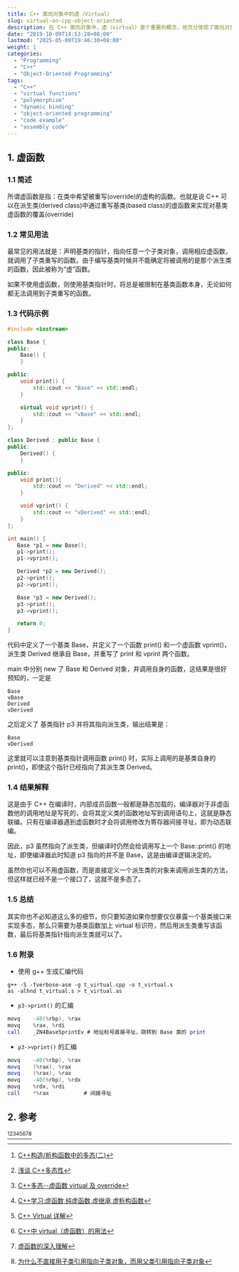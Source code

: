 ```yaml
---
title: C++ 面向对象中的虚（Virtual）
slug: virtual-on-cpp-object-oriented
description: 在 C++ 面向对象中，虚（virtual）是个重要的概念，他充分体现了面向对象实现中的继承和多态这两大特性
date: "2019-10-09T14:53:28+08:00"
lastmod: "2025-05-09T19:46:30+08:00"
weight: 1
categories:
  - "Programming"
  - "C++"
  - "Object-Oriented Programming"
tags:
  - "C++"
  - "virtual functions"
  - "polymorphism"
  - "dynamic binding"
  - "object-oriented programming"
  - "code example"
  - "assembly code"
---
```


<!-- markdown-front-matter -->

## 1. 虚函数

### 1.1 简述

所谓虚函数是指：在类中希望被重写(override)的虚构的函数。也就是说 C++ 可以在派生类(derived class)中通过重写基类(based class)的虚函数来实现对基类虚函数的覆盖(override)

### 1.2 常见用法

最常见的用法就是：声明基类的指针，指向任意一个子类对象，调用相应虚函数，就调用了子类重写的函数。由于编写基类时候并不能确定将被调用的是那个派生类的函数，因此被称为“虚”函数。

如果不使用虚函数，则使用基类指针时，将总是被限制在基类函数本身，无论如何都无法调用到子类重写的函数。

### 1.3 代码示例

```cpp
#include <iostream>

class Base {
public:
    Base() {
    }

public:
    void print() {
        std::cout << "Base" << std::endl;
    }

    virtual void vprint() {
        std::cout << "vBase" << std::endl;
    }
};

class Derived : public Base {
public:
    Derived() {
    }

public:
    void print(){
        std::cout << "Derived" << std::endl;
    }

    void vprint() {
        std::cout << "vDerived" << std::endl;
    }
};

int main() {
   Base *p1 = new Base();
   p1->print();
   p1->vprint();

   Derived *p2 = new Derived();
   p2->print();
   p2->vprint();

   Base *p3 = new Derived();
   p3->print();
   p3->vprint();

   return 0;
}
```

代码中定义了一个基类 Base，并定义了一个函数 print() 和一个虚函数 vprint()，派生类 Derived 继承自 Base，并重写了 print 和 vprint 两个函数。

main 中分别 new 了 Base 和 Derived 对象，并调用自身的函数，这结果是很好预知的，一定是

```
Base
vBase
Derived
vDerived
```

之后定义了 基类指针 p3 并将其指向派生类，输出结果是：

```
Base
vDerived
```

这里就可以注意到基类指针调用函数 print() 时，实际上调用的是基类自身的 print()，即使这个指针已经指向了其派生类 Derived。

### 1.4 结果解释

这是由于 C++ 在编译时，内部成员函数一般都是静态加载的，编译器对于非虚函数他的调用地址是写死的，会将其定义类的函数地址写到调用语句上，这就是静态联编。只有在编译器遇到虚函数时才会将调用修改为寄存器间接寻址，即为动态联编。

因此，p3 虽然指向了派生类，但编译时仍然会给调用写上一个 Base::print() 的地址，即使编译器此时知道 p3 指向的并不是 Base，这是由编译逻辑决定的。

虽然你也可以不用虚函数，而是直接定义一个派生类的对象来调用派生类的方法，但这样就已经不是一个接口了，这就不是多态了。

### 1.5 总结

其实你也不必知道这么多的细节，你只要知道如果你想要仅仅暴露一个基类接口来实现多态，那么只需要为基类函数加上 virtual 标识符，然后用派生类重写该函数，最后将基类指针指向派生类就可以了。

### 1.6 附录

- 使用 g++ 生成汇编代码

```
g++ -S -fverbose-asm -g t_virtual.cpp -o t_virtual.s
as -alhnd t_virtual.s > t_virtual.as
```

- `p3->print()` 的汇编

```as
movq    -40(%rbp), %rax
movq    %rax, %rdi
call    _ZN4Base5printEv # 地址标号直接寻址，跳转到 Base 类的 print
```

- `p3->vprint()` 的汇编

```as
movq    -40(%rbp), %rax
movq    (%rax), %rax
movq    (%rax), %rax
movq    -40(%rbp), %rdx
movq    %rdx, %rdi
call    *%rax           # 间接寻址
```

## 2. 参考

[^1][^2][^3][^4][^5][^6][^7][^8]

[^1]: [C++构造/析构函数中的多态(二)](http://codemacro.com/2014/09/06/necessary-dtor/)

[^2]: [浅谈 C++多态性](https://blog.csdn.net/Hackbuteer1/article/details/7475622)

[^3]: [C++多态--虚函数 virtual 及 override](https://blog.csdn.net/i_chaoren/article/details/77281785)

[^4]: [C++学习:虚函数,纯虚函数,虚继承,虚析构函数](https://blog.csdn.net/qq_29924041/article/details/73522256)

[^5]: [C++ Virtual 详解](https://blog.csdn.net/ring0hx/article/details/1605254)

[^6]: [C++中 virtual（虚函数）的用法](https://blog.csdn.net/foreverhuylee/article/details/34107615)

[^7]: [虚函数的深入理解](https://www.cnblogs.com/zsq1993/p/5804332.html)

[^8]: [为什么不直接用子类引用指向子类对象，而用父类引用指向子类对象](https://bbs.csdn.net/topics/391846458)
